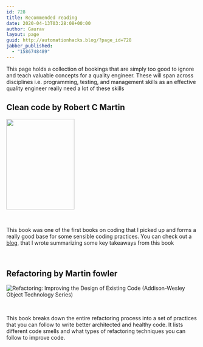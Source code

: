 ```yaml
---
id: 728
title: Recommended reading
date: 2020-04-13T03:28:08+00:00
author: Gaurav
layout: page
guid: http://automationhacks.blog/?page_id=728
jabber_published:
  - "1586748489"
---
```

This page holds a collection of bookings that are simply too good to ignore and teach valuable concepts for a quality engineer. These will span across disciplines i.e. programming, testing, and management skills as an effective quality engineer really need a lot of these skills

## Clean code by Robert C Martin

<img loading="lazy" class=" alignleft" src="https://i0.wp.com/images-na.ssl-images-amazon.com/images/I/41jEbK-jG%2BL._SX374_BO1,204,203,200_.jpg?resize=179%2C238&#038;ssl=1" width="179" height="238" data-recalc-dims="1" /> 

&nbsp;

<p style="text-align:left;">
  This book was one of the first books on coding that I picked up and forms a really good base for some sensible coding practices. You can check out a <a href="http://automationhacks.blog/2018/11/25/basics-of-writing-clean-code/" target="_blank" rel="noopener">blog</a>, that I wrote summarizing some key takeaways from this book
</p>

&nbsp;

## 

## Refactoring by Martin fowler

<img class=" alignleft" src="https://i2.wp.com/m.media-amazon.com/images/I/51ttgxwzArL._AC_UY218_ML3_.jpg?w=750&#038;ssl=1" alt="Refactoring: Improving the Design of Existing Code (Addison-Wesley Object Technology Series)" data-recalc-dims="1" /> 

&nbsp;

This book breaks down the entire refactoring process into a set of practices that you can follow to write better architected and healthy code. It lists different code smells and what types of refactoring techniques you can follow to improve code.